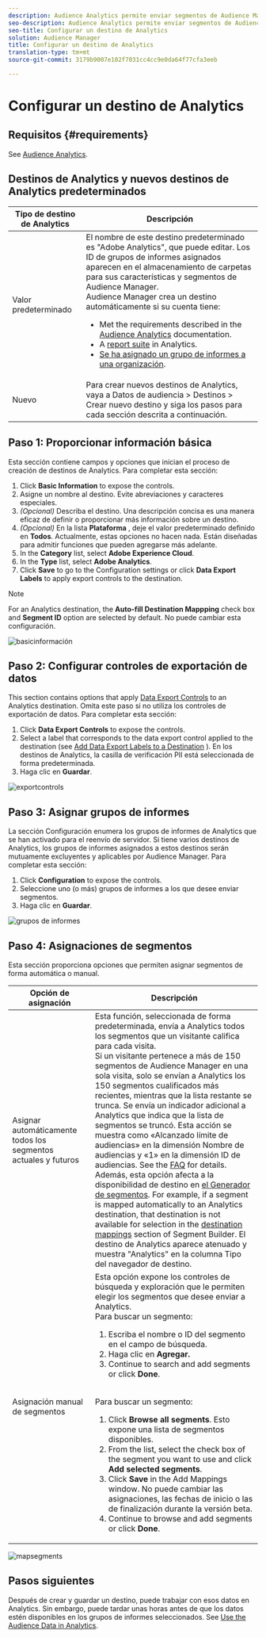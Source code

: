 ```yaml
---
description: Audience Analytics permite enviar segmentos de Audience Manager a Analytics. Para usar esta función, hay que crear un destino de Analytics y segmentos de mapas para este en Audience Manager.
seo-description: Audience Analytics permite enviar segmentos de Audience Manager a Analytics. Para usar esta función, hay que crear un destino de Analytics y segmentos de mapas para este en Audience Manager.
seo-title: Configurar un destino de Analytics
solution: Audience Manager
title: Configurar un destino de Analytics
translation-type: tm+mt
source-git-commit: 3179b9007e102f7031cc4cc9e0da64f77cfa3eeb

---
```



# Configurar un destino de Analytics

## Requisitos {#requirements}

See [Audience Analytics](https://marketing.adobe.com/resources/help/en_US/analytics/audiences/).

## Destinos de Analytics y nuevos destinos de Analytics predeterminados

| Tipo de destino de Analytics | Descripción |
|---|---|
| Valor predeterminado | El nombre de este destino predeterminado es &quot;Adobe Analytics&quot;, que puede editar. Los ID de grupos de informes asignados aparecen en el almacenamiento de carpetas para sus características y segmentos de Audience Manager. <br>Audience Manager crea un destino automáticamente si su cuenta tiene: <br> <ul><li>Met the requirements described in the [Audience Analytics](https://marketing.adobe.com/resources/help/en_US/analytics/audiences/) documentation.</li><li>A [report suite](https://marketing.adobe.com/resources/help/en_US/sc/implement/ref-reports-report-suites.html) in Analytics.</li><li>[Se ha asignado un grupo de informes a una organización](https://marketing.adobe.com/resources/help/en_US/mcloud/report-suite-mapping.html).</li></ul> |
| Nuevo | Para crear nuevos destinos de Analytics, vaya a Datos de audiencia &gt; Destinos &gt; Crear nuevo destino y siga los pasos para cada sección descrita a continuación. |

## Paso 1: Proporcionar información básica

Esta sección contiene campos y opciones que inician el proceso de creación de destinos de Analytics. Para completar esta sección:

1. Click **Basic Information** to expose the controls.
2. Asigne un nombre al destino. Evite abreviaciones y caracteres especiales.
3. *(Opcional)* Describa el destino. Una descripción concisa es una manera eficaz de definir o proporcionar más información sobre un destino.
4. *(Opcional)* En la lista **Plataforma** , deje el valor predeterminado definido en **Todos**. Actualmente, estas opciones no hacen nada. Están diseñadas para admitir funciones que pueden agregarse más adelante.
5. In the **Category** list, select **Adobe Experience Cloud**.
6. In the **Type** list, select **Adobe Analytics**.
7. Click **Save** to go to the Configuration settings or click **Data Export Labels** to apply export controls to the destination.

>[!NOTE]
>
>For an Analytics destination, the **Auto-fill Destination Mappping** check box and **Segment ID** option are selected by default. No puede cambiar esta configuración.

![basicinformación](assets/basicinformation.png)

## Paso 2: Configurar controles de exportación de datos

This section contains options that apply [Data Export Controls](/help/using/features/data-export-controls.md) to an Analytics destination. Omita este paso si no utiliza los controles de exportación de datos. Para completar esta sección:

1. Click **Data Export Controls** to expose the controls.
2. Select a label that corresponds to the data export control applied to the destination (see [Add Data Export Labels to a Destination](/help/using/features/destinations/manage-destinations.md#add-data-export-labels) ). En los destinos de Analytics, la casilla de verificación PII está seleccionada de forma predeterminada.
3. Haga clic en **Guardar**.

![exportcontrols](assets/exportControls.png)

## Paso 3: Asignar grupos de informes

La sección Configuración enumera los grupos de informes de Analytics que se han activado para el reenvío de servidor. Si tiene varios destinos de Analytics, los grupos de informes asignados a estos destinos serán mutuamente excluyentes y aplicables por Audience Manager. Para completar esta sección:

1. Click **Configuration** to expose the controls.
2. Seleccione uno (o más) grupos de informes a los que desee enviar segmentos.
3. Haga clic en **Guardar**.

![grupos de informes](assets/reportSuites.png)

## Paso 4: Asignaciones de segmentos

Esta sección proporciona opciones que permiten asignar segmentos de forma automática o manual.

| Opción de asignación | Descripción |
|---|---|
| Asignar automáticamente todos los segmentos actuales y futuros | Esta función, seleccionada de forma predeterminada, envía a Analytics todos los segmentos que un visitante califica para cada visita. <br>Si un visitante pertenece a más de 150 segmentos de Audience Manager en una sola visita, solo se envían a Analytics los 150 segmentos cualificados más recientes, mientras que la lista restante se trunca. Se envía un indicador adicional a Analytics que indica que la lista de segmentos se truncó. Esta acción se muestra como «Alcanzado límite de audiencias» en la dimensión Nombre de audiencias y «1» en la dimensión ID de audiencias. See the [FAQ](https://marketing.adobe.com/resources/help/en_US/analytics/audiences/mc-audiences-faqs.html) for details. <br>Además, esta opción afecta a la disponibilidad de destino en [el Generador de segmentos](/help/using/features/segments/segment-builder.md). For example, if a segment is mapped automatically to an Analytics destination, that destination is not available for selection in the [destination mappings](/help/using/features/segments/segment-builder.md#segment-builder-controls-destinations) section of Segment Builder. El destino de Analytics aparece atenuado y muestra &quot;Analytics&quot; en la columna Tipo del navegador de destino. |
| Asignación manual de segmentos | Esta opción expone los controles de búsqueda y exploración que le permiten elegir los segmentos que desee enviar a Analytics. <br>Para buscar un segmento: <br> <ol><li>Escriba el nombre o ID del segmento en el campo de búsqueda.</li><li>Haga clic en <b>Agregar.</b></li><li>Continue to search and add segments or click <b>Done</b>.</li></ol><br>Para buscar un segmento: <ol><li>Click <b>Browse all segments</b>. Esto expone una lista de segmentos disponibles.</li><li>From the list, select the check box of the segment you want to use and click <b>Add selected segments</b>.</li><li>Click <b>Save</b> in the Add Mappings window. No puede cambiar las asignaciones, las fechas de inicio o las de finalización durante la versión beta.</li><li>Continue to browse and add segments or click <b>Done</b>.</li></ol> |

![mapsegments](assets/mapSegments.png)

## Pasos siguientes

Después de crear y guardar un destino, puede trabajar con esos datos en Analytics. Sin embargo, puede tardar unas horas antes de que los datos estén disponibles en los grupos de informes seleccionados. See [Use the Audience Data in Analytics](https://marketing.adobe.com/resources/help/en_US/analytics/audiences/use-audience-data-analytics.html).



